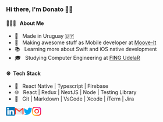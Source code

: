 ### Hi there, I'm Donato 👋🏻

#### 👨🏻‍💻 &nbsp; About Me

- 📍 &nbsp; Made in Uruguay 🇺🇾 
- 💼 &nbsp; Making awesome stuff as Mobile developer at [Moove-It](https://moove-it.com/)
- 📚 &nbsp; Learning more about Swift and iOS native development
- 🎓 &nbsp; Studying Computer Engineering at [FING UdelaR](https://www.fing.edu.uy/)

#### ⚙️&nbsp; Tech Stack

- 📱 &nbsp; React Native | Typescript | Firebase
- 🌐 &nbsp; React | Redux | NextJS | Node | Testing Library 
- 🔧 &nbsp; Git | Markdown | VsCode | Xcode | iTerm | Jira

<a href="https://in.linkedin.com/in/donatoaguirre24">
  <img align="left" alt="Donato Aguirre | Linkedin" width="24px" src="https://github.com/donatoaguirre24/donatoaguirre24/blob/master/linkedin.svg" />
</a>
<a href="mailto:donatoaguirre24@gmail.com">
  <img align="left" alt="Donato Aguirre | Gmail" width="24px" src="https://github.com/donatoaguirre24/donatoaguirre24/blob/master/gmail.svg" />
</a>
<a href="https://twitter.com/donatoaguirre24">
  <img align="left" alt="Donato Aguirre | Twitter" width="24px" src="https://github.com/donatoaguirre24/donatoaguirre24/blob/master/twitter.svg" />
</a>
<a href="https://www.instagram.com/donatoaguirre24/">
  <img align="left" alt="Donato Aguirre | Instagram" width="24px" src="https://github.com/donatoaguirre24/donatoaguirre24/blob/master/instagram.svg" />
</a>
